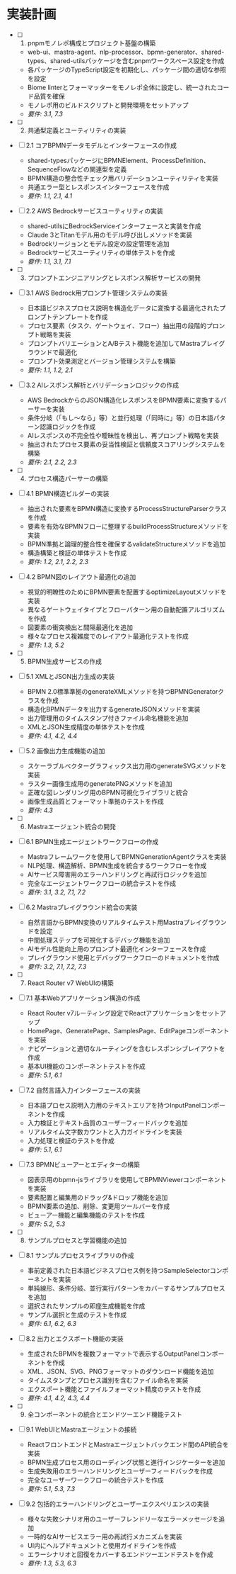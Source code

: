 # 実装計画

- [ ] 1. pnpmモノレポ構成とプロジェクト基盤の構築
  - web-ui、mastra-agent、nlp-processor、bpmn-generator、shared-types、shared-utilsパッケージを含むpnpmワークスペース設定を作成
  - 各パッケージのTypeScript設定を初期化し、パッケージ間の適切な参照を設定
  - Biome linterとフォーマッターをモノレポ全体に設定し、統一されたコード品質を確保
  - モノレポ用のビルドスクリプトと開発環境をセットアップ
  - _要件: 3.1, 7.3_

- [ ] 2. 共通型定義とユーティリティの実装
- [ ] 2.1 コアBPMNデータモデルとインターフェースの作成
  - shared-typesパッケージにBPMNElement、ProcessDefinition、SequenceFlowなどの関連型を定義
  - BPMN構造の整合性チェック用バリデーションユーティリティを実装
  - 共通エラー型とレスポンスインターフェースを作成
  - _要件: 1.1, 2.1, 4.1_

- [ ] 2.2 AWS Bedrockサービスユーティリティの実装
  - shared-utilsにBedrockServiceインターフェースと実装を作成
  - Claude 3とTitanモデル用のモデル呼び出しメソッドを実装
  - Bedrockリージョンとモデル設定の設定管理を追加
  - Bedrockサービスユーティリティの単体テストを作成
  - _要件: 1.1, 3.1, 7.1_

- [ ] 3. プロンプトエンジニアリングとレスポンス解析サービスの開発
- [ ] 3.1 AWS Bedrock用プロンプト管理システムの実装
  - 日本語ビジネスプロセス説明を構造化データに変換する最適化されたプロンプトテンプレートを作成
  - プロセス要素（タスク、ゲートウェイ、フロー）抽出用の段階的プロンプト戦略を実装
  - プロンプトバリエーションとA/Bテスト機能を追加してMastraプレイグラウンドで最適化
  - プロンプト効果測定とバージョン管理システムを構築
  - _要件: 1.1, 1.2, 2.1_

- [ ] 3.2 AIレスポンス解析とバリデーションロジックの作成
  - AWS BedrockからのJSON構造化レスポンスをBPMN要素に変換するパーサーを実装
  - 条件分岐（「もし〜なら」等）と並行処理（「同時に」等）の日本語パターン認識ロジックを作成
  - AIレスポンスの不完全性や曖昧性を検出し、再プロンプト戦略を実装
  - 抽出されたプロセス要素の妥当性検証と信頼度スコアリングシステムを構築
  - _要件: 2.1, 2.2, 2.3_

- [ ] 4. プロセス構造パーサーの構築
- [ ] 4.1 BPMN構造ビルダーの実装
  - 抽出された要素をBPMN構造に変換するProcessStructureParserクラスを作成
  - 要素を有効なBPMNフローに整理するbuildProcessStructureメソッドを実装
  - BPMN準拠と論理的整合性を確保するvalidateStructureメソッドを追加
  - 構造構築と検証の単体テストを作成
  - _要件: 1.2, 2.1, 2.2, 2.3_

- [ ] 4.2 BPMN図のレイアウト最適化の追加
  - 視覚的明瞭性のためにBPMN要素を配置するoptimizeLayoutメソッドを実装
  - 異なるゲートウェイタイプとフローパターン用の自動配置アルゴリズムを作成
  - 図要素の衝突検出と間隔最適化を追加
  - 様々なプロセス複雑度でのレイアウト最適化テストを作成
  - _要件: 1.3, 5.2_

- [ ] 5. BPMN生成サービスの作成
- [ ] 5.1 XMLとJSON出力生成の実装
  - BPMN 2.0標準準拠のgenerateXMLメソッドを持つBPMNGeneratorクラスを作成
  - 構造化BPMNデータを出力するgenerateJSONメソッドを実装
  - 出力管理用のタイムスタンプ付きファイル命名機能を追加
  - XMLとJSON生成精度の単体テストを作成
  - _要件: 4.1, 4.2, 4.4_

- [ ] 5.2 画像出力生成機能の追加
  - スケーラブルベクターグラフィックス出力用のgenerateSVGメソッドを実装
  - ラスター画像生成用のgeneratePNGメソッドを追加
  - 正確な図レンダリング用のBPMN可視化ライブラリと統合
  - 画像生成品質とフォーマット準拠のテストを作成
  - _要件: 4.3_

- [ ] 6. Mastraエージェント統合の開発
- [ ] 6.1 BPMN生成エージェントワークフローの作成
  - Mastraフレームワークを使用してBPMNGenerationAgentクラスを実装
  - NLP処理、構造解析、BPMN生成を統合するワークフローを作成
  - AIサービス障害用のエラーハンドリングと再試行ロジックを追加
  - 完全なエージェントワークフローの統合テストを作成
  - _要件: 3.1, 3.2, 7.1, 7.2_

- [ ] 6.2 Mastraプレイグラウンド統合の実装
  - 自然言語からBPMN変換のリアルタイムテスト用Mastraプレイグラウンドを設定
  - 中間処理ステップを可視化するデバッグ機能を追加
  - AIモデル性能向上用のプロンプト最適化インターフェースを作成
  - プレイグラウンド使用とデバッグワークフローのドキュメントを作成
  - _要件: 3.2, 7.1, 7.2, 7.3_

- [ ] 7. React Router v7 WebUIの構築
- [ ] 7.1 基本Webアプリケーション構造の作成
  - React Router v7ルーティング設定でReactアプリケーションをセットアップ
  - HomePage、GeneratePage、SamplesPage、EditPageコンポーネントを実装
  - ナビゲーションと適切なルーティングを含むレスポンシブレイアウトを作成
  - 基本UI機能のコンポーネントテストを作成
  - _要件: 5.1, 6.1_

- [ ] 7.2 自然言語入力インターフェースの実装
  - 日本語プロセス説明入力用のテキストエリアを持つInputPanelコンポーネントを作成
  - 入力検証とテキスト品質のユーザーフィードバックを追加
  - リアルタイム文字数カウントと入力ガイドラインを実装
  - 入力処理と検証のテストを作成
  - _要件: 5.1, 6.1_

- [ ] 7.3 BPMNビューアーとエディターの構築
  - 図表示用のbpmn-jsライブラリを使用してBPMNViewerコンポーネントを実装
  - 要素配置と編集用のドラッグ&ドロップ機能を追加
  - BPMN要素の追加、削除、変更用ツールバーを作成
  - ビューアー機能と編集機能のテストを作成
  - _要件: 5.2, 5.3_

- [ ] 8. サンプルプロセスと学習機能の追加
- [ ] 8.1 サンプルプロセスライブラリの作成
  - 事前定義された日本語ビジネスプロセス例を持つSampleSelectorコンポーネントを実装
  - 単純線形、条件分岐、並行実行パターンをカバーするサンプルプロセスを追加
  - 選択されたサンプルの即座生成機能を作成
  - サンプル選択と生成のテストを作成
  - _要件: 6.1, 6.2, 6.3_

- [ ] 8.2 出力とエクスポート機能の実装
  - 生成されたBPMNを複数フォーマットで表示するOutputPanelコンポーネントを作成
  - XML、JSON、SVG、PNGフォーマットのダウンロード機能を追加
  - タイムスタンプとプロセス識別を含むファイル命名を実装
  - エクスポート機能とファイルフォーマット精度のテストを作成
  - _要件: 4.1, 4.2, 4.3, 4.4_

- [ ] 9. 全コンポーネントの統合とエンドツーエンド機能テスト
- [ ] 9.1 WebUIとMastraエージェントの接続
  - ReactフロントエンドとMastraエージェントバックエンド間のAPI統合を実装
  - BPMN生成プロセス用のローディング状態と進行インジケーターを追加
  - 生成失敗用のエラーハンドリングとユーザーフィードバックを作成
  - 完全なユーザーワークフローの統合テストを作成
  - _要件: 5.1, 5.3, 7.3_

- [ ] 9.2 包括的エラーハンドリングとユーザーエクスペリエンスの実装
  - 様々な失敗シナリオ用のユーザーフレンドリーなエラーメッセージを追加
  - 一時的なAIサービスエラー用の再試行メカニズムを実装
  - UI内にヘルプドキュメントと使用ガイドラインを作成
  - エラーシナリオと回復をカバーするエンドツーエンドテストを作成
  - _要件: 1.3, 5.3, 6.3_